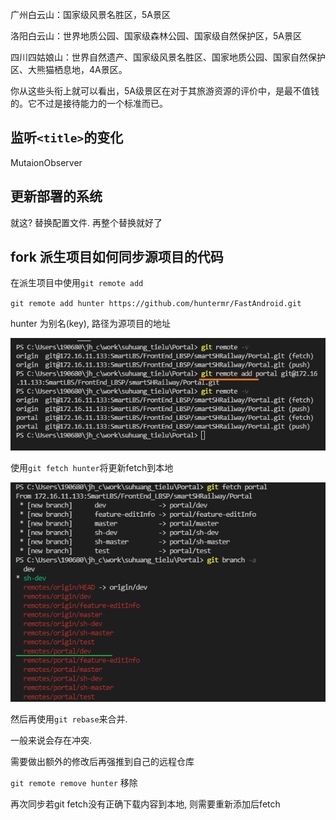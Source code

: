 广州白云山：国家级风景名胜区，5A景区

洛阳白云山：世界地质公园、国家级森林公园、国家级自然保护区，5A景区

四川四姑娘山：世界自然遗产、国家级风景名胜区、国家地质公园、国家自然保护区、大熊猫栖息地，4A景区。

你从这些头衔上就可以看出，5A级景区在对于其旅游资源的评价中，是最不值钱的。它不过是接待能力的一个标准而已。



## 监听`<title>`的变化

MutaionObserver



## 更新部署的系统

就这? 替换配置文件. 再整个替换就好了





## fork 派生项目如何同步源项目的代码

在派生项目中使用`git remote add`

`git remote add hunter https://github.com/huntermr/FastAndroid.git`

hunter 为别名(key), 路径为源项目的地址

![image-20210623171327489](./imgs/image-20210623171327489.png)

使用`git fetch hunter`将更新fetch到本地

![image-20210623171548079](./imgs/image-20210623171548079.png)

然后再使用`git rebase`来合并.

一般来说会存在冲突.

需要做出额外的修改后再强推到自己的远程仓库



`git remote remove hunter` 移除

再次同步若git fetch没有正确下载内容到本地, 则需要重新添加后fetch  
